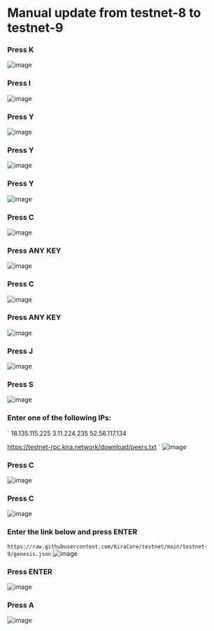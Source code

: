 # Manual update from testnet-8 to testnet-9

### Press K

![image](https://user-images.githubusercontent.com/70693118/148615124-05129d90-ffb8-45da-9ce8-535fd951723d.png)

### Press I

![image](https://user-images.githubusercontent.com/70693118/148615244-b0bf9dfa-6500-4bfa-b462-8ae4e53565a8.png)

### Press Y

![image](https://user-images.githubusercontent.com/70693118/148615318-2d9cb409-c911-4d86-8057-3d0565c8acb7.png)

### Press Y

![image](https://user-images.githubusercontent.com/70693118/148615368-6959ba1f-48cd-4bf4-a4a6-4cb42497b2ae.png)

### Press Y

![image](https://user-images.githubusercontent.com/70693118/148615442-5c75b06d-ff8e-4580-841f-a16ac4e32448.png)

### Press C

![image](https://user-images.githubusercontent.com/70693118/148615495-7b20900f-10e1-4de1-958d-f209965b63fc.png)

### Press ANY KEY

![image](https://user-images.githubusercontent.com/70693118/148615539-46046283-ff18-43e3-a4d4-b2bc4f8d8c74.png)

### Press C

![image](https://user-images.githubusercontent.com/70693118/148615621-3f6545a1-ca3a-4bf7-8952-c121276ca78b.png)

### Press ANY KEY

![image](https://user-images.githubusercontent.com/70693118/148615734-c402a68b-45be-4f53-86ee-5a36902170bd.png)

### Press J

![image](https://user-images.githubusercontent.com/70693118/148615866-45f45c6f-5150-4012-af55-d9b8c24a9f5b.png)

### Press S

![image](https://user-images.githubusercontent.com/70693118/148615964-317bc6c4-2f05-4538-9f6d-6819a3084fc3.png)

### Enter one of the following IPs:
`
18.135.115.225
3.11.224.235 
52.56.117.134

https://testnet-rpc.kira.network/download/peers.txt
`
![image](https://user-images.githubusercontent.com/70693118/148616510-7ec6e012-0a9b-4263-9619-1bc40756e2c3.png)

### Press C

![image](https://user-images.githubusercontent.com/70693118/148616566-21b4d3cf-c62c-4aee-9a5a-975b547cd03c.png)

### Press C

![image](https://user-images.githubusercontent.com/70693118/148616592-96a9b8df-d45f-4257-b293-36644592b049.png)

### Enter the link below and press ENTER
`
https://raw.githubusercontent.com/KiraCore/testnet/main/testnet-9/genesis.json
`
![image](https://user-images.githubusercontent.com/70693118/148616708-f31fa279-cb4b-40a2-ba8e-a1cc9c3c2f19.png)

### Press ENTER

![image](https://user-images.githubusercontent.com/70693118/148616754-c9ec39af-6a2d-4bdc-90fb-e7f4952cc5cc.png)

### Press A

![image](https://user-images.githubusercontent.com/70693118/148616843-567c8383-b227-4ea8-a84c-5e56f535a909.png)












